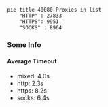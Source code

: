 
```mermaid
pie title 40080 Proxies in list
    "HTTP" : 27833
    "HTTPS": 9951
    "SOCKS" : 8964
```

### Some Info
#### Average Timeout

- mixed: 4.0s
- http: 2.3s
- https: 8.2s
- socks: 6.4s